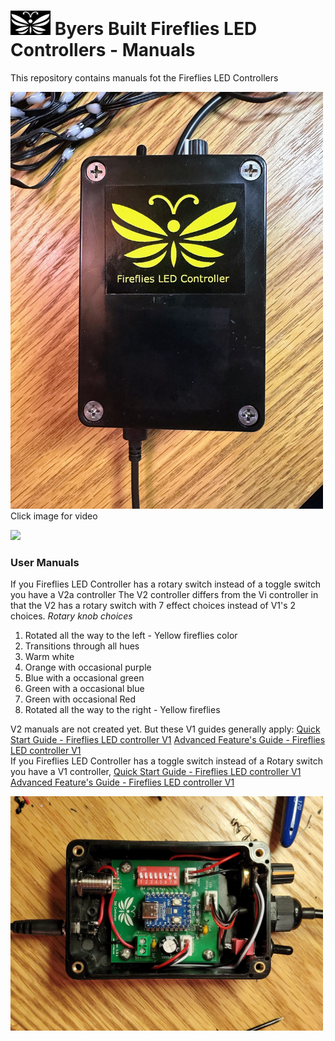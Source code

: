 # <img src="/assets/Firefly_basic_logo.png" width="64"> Byers Built Fireflies LED Controllers - Manuals
This repository contains manuals fot the Fireflies LED Controllers

<img src="assets/Fireflies_box_with _logo.jpg" width="500">
<br>
Click image for video

[<img src="/assets/20240608_155041.jpg" width="500">](https://photos.app.goo.gl/UaPuwaba9bqjVWHB6)

### User Manuals
If you Fireflies LED Controller has a rotary switch instead of a toggle switch you have a V2a controller
The V2 controller differs from the Vi controller in that the V2 has a rotary switch with 7 effect choices instead of V1's 2 choices.
*Rotary knob choices*
1. Rotated all the way to the left - Yellow fireflies color
2. Transitions through all hues
3. Warm white
4. Orange with occasional purple
5. Blue with a occasional green
6. Green with a occasional blue
7. Green with occasional Red
8. Rotated all the way to the right - Yellow fireflies

V2 manuals are not created yet. But these V1 guides generally apply:
[Quick Start Guide - Fireflies LED controller V1](/user_manuals/Fireflies_controller_std_v1.md)
[Advanced Feature's Guide - Fireflies LED controller V1](user_manuals/v1_advanced_features.md)
<br>
If you Fireflies LED Controller has a toggle switch instead of a Rotary switch you have a V1 controller,
[Quick Start Guide - Fireflies LED controller V1](/user_manuals/Fireflies_controller_std_v1.md)
<br>
[Advanced Feature's Guide - Fireflies LED controller V1](user_manuals/v1_advanced_features.md)

[<img src="/assets/Fireflies_std_vi_open_controller.jpg" width="500">](/user_manuals/Fireflies_controller_std_v1.md)
